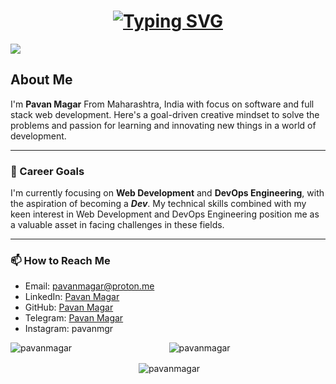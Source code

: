 <h1 align="center">
  <a href="https://git.io/typing-svg"><img src="https://readme-typing-svg.herokuapp.com?font=Fira+Code&weight=650&duration=3000&pause=400&color=0CF79B&center=true&vCenter=true&random=false&width=435&lines=You're+on+Pavan+Magar's+Desktop+%F0%9F%A7%91%E2%80%8D%F0%9F%92%BB;Hey+there+%2F%3E" alt="Typing SVG" /></a>
</h1>

  ![](https://komarev.com/ghpvc/?username=pavanmagar&abbreviated=true)

## About Me 
I'm **Pavan Magar** From Maharashtra, India with focus on software and full stack web development. Here's a goal-driven creative mindset to solve the problems and passion for learning and innovating new things in a world of development.

---

### 💼 Career Goals

I'm currently focusing on **Web Development** and **DevOps Engineering**, with the aspiration of becoming a ***Dev***. My technical skills combined with my keen interest in Web Development and DevOps Engineering position me as a valuable asset in facing challenges in these fields.

---

### 📫 How to Reach Me

- Email: [pavanmagar@proton.me](mailto:pavanmagar@proton.me)
- LinkedIn: [Pavan Magar](https://www.linkedin.com/in/pavanmagar/)
- GitHub: [Pavan Magar](https://github.com/pavanmagar)
- Telegram: [Pavan Magar](https://telegram.me/pavanmagar)
- Instagram: pavanmgr

<div align="center">
    <p><img align="left" src="https://github-readme-stats.vercel.app/api/top-langs?username=pavanmagar&show_icons=true&theme=dark&locale=en&layout=compact" alt="pavanmagar" /></p>
    <p><img align="center" src="https://github-readme-streak-stats.herokuapp.com/?user=pavanmagar&theme=dark" alt="pavanmagar" /></p>
    <p>&nbsp;<img align="center" src="https://github-readme-stats.vercel.app/api?username=pavanmagar&show_icons=true&theme=dark&locale=en" alt="pavanmagar" /></p>
</div>
